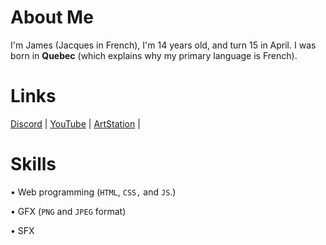 # About Me
I'm James (Jacques in French), I'm 14 years old, and turn 15 in April. I was born in **Quebec** (which explains why my primary language is French).

# Links

[Discord](https://dsc.gg/wumpkingdom) |
[YouTube](https://youtube.com/channel/UCC1TW4kMMdmrfWXBX8nRnWg) |
[ArtStation](https://artstation.com/Wumpter15) |

# Skills

• Web programming (`HTML`, `CSS,` and `JS`.)

• GFX (`PNG` and `JPEG` format)

• SFX
